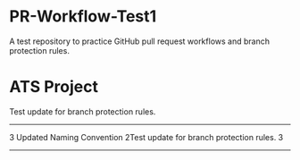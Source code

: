 # PR-Workflow-Test1
A test repository to practice GitHub pull request workflows and branch protection rules.
# ATS Project
Test update for branch protection rules.
******************
3
Updated Naming Convention
2Test update for branch protection rules.
3
****